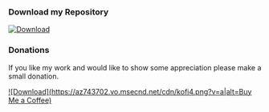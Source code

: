 
### Download my Repository

[ ![Download](https://dl.dropboxusercontent.com/u/4689286/download-button.png) ](https://dl.dropboxusercontent.com/u/4689286/repository.im85288-1.0.0.zip)


### Donations
If you like my work and would like to show some appreciation please make a small donation.

[ ![Download](https://az743702.vo.msecnd.net/cdn/kofi4.png?v=a|alt=Buy Me a Coffee)](https://ko-fi.com/A1064DC)

